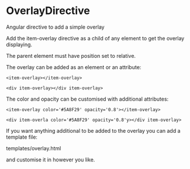 OverlayDirective
================

Angular directive to add a simple overlay

Add the item-overlay directive as a child of any element to get the overlay displaying.

The parent element must have position set to relative.

The overlay can be added as an element or an attribute:
```
<item-overlay></item-overlay>

<div item-overlay></div item-overlay>
```
The color and opacity can be customised with additional attributes:
```
<item-overlay color='#5A8F29' opacity='0.8'></item-overlay>

<div item-overla color='#5A8F29' opacity='0.8'y></div item-overlay>
```
If you want anything additional to be added to the overlay you can add a template file:

templates/overlay.html

and customise it in however you like.

